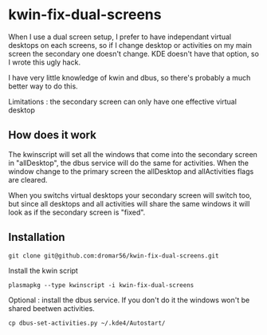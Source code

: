 kwin-fix-dual-screens
=====================

When I use a dual screen setup, I prefer to have independant virtual desktops on each screens, so if I change desktop or activities on my main screen the secondary one doesn't change.
KDE doesn't have that option, so I wrote this ugly hack.

I have very little knowledge of kwin and dbus, so there's probably a much better way to do this.

Limitations : the secondary screen can only have one effective virtual desktop

## How does it work

The kwinscript will set all the windows that come into the secondary screen in "allDesktop", the dbus service will do the same for activities.
When the window change to the primary screen the allDesktop and allActivities flags are cleared.

When you switchs virtual desktops your secondary screen will switch too, but since all desktops and all activities will share the same windows it will look as if the secondary screen is "fixed".

## Installation

`git clone git@github.com:dromar56/kwin-fix-dual-screens.git`

Install the kwin script

`plasmapkg --type kwinscript -i kwin-fix-dual-screens`

Optional : install the dbus service. If you don't do it the windows won't be shared beetwen activities.

`cp dbus-set-activities.py ~/.kde4/Autostart/`
